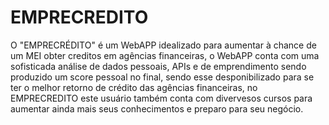 # EMPRECREDITO

O "EMPRECRÉDITO"  é um WebAPP idealizado para aumentar à chance de um MEI obter creditos em agências financeiras, o WebAPP conta com uma sofisticada análise de dados pessoais, APIs e de emprendimento sendo produzido um score pessoal no final, sendo esse desponibilizado para se ter o melhor retorno de crédito das agências financeiras, no EMPRECREDITO este usuário também conta com divervesos cursos para aumentar ainda mais seus conhecimentos e preparo para seu negócio.
